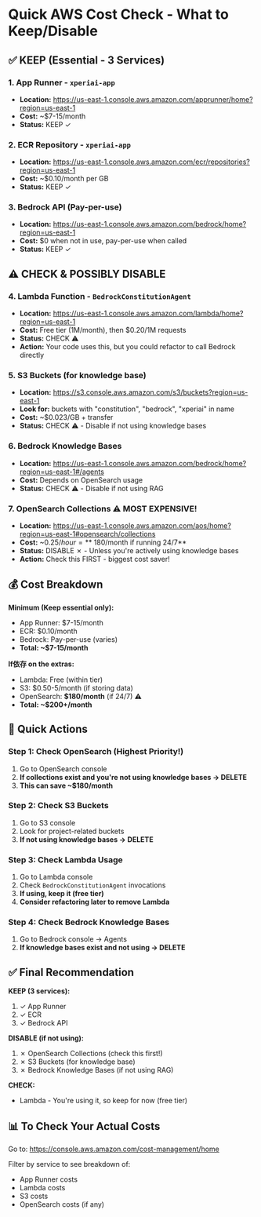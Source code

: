 # Quick AWS Cost Check - What to Keep/Disable

## ✅ KEEP (Essential - 3 Services)

### 1. **App Runner** - `xperiai-app`
   - **Location:** https://us-east-1.console.aws.amazon.com/apprunner/home?region=us-east-1
   - **Cost:** ~$7-15/month
   - **Status:** KEEP ✓
   
### 2. **ECR Repository** - `xperiai-app`
   - **Location:** https://us-east-1.console.aws.amazon.com/ecr/repositories?region=us-east-1
   - **Cost:** ~$0.10/month per GB
   - **Status:** KEEP ✓

### 3. **Bedrock API** (Pay-per-use)
   - **Location:** https://us-east-1.console.aws.amazon.com/bedrock/home?region=us-east-1
   - **Cost:** $0 when not in use, pay-per-use when called
   - **Status:** KEEP ✓

## ⚠️ CHECK & POSSIBLY DISABLE

### 4. **Lambda Function** - `BedrockConstitutionAgent`
   - **Location:** https://us-east-1.console.aws.amazon.com/lambda/home?region=us-east-1
   - **Cost:** Free tier (1M/month), then $0.20/1M requests
   - **Status:** CHECK ⚠️
   - **Action:** Your code uses this, but you could refactor to call Bedrock directly

### 5. **S3 Buckets** (for knowledge base)
   - **Location:** https://s3.console.aws.amazon.com/s3/buckets?region=us-east-1
   - **Look for:** buckets with "constitution", "bedrock", "xperiai" in name
   - **Cost:** ~$0.023/GB + transfer
   - **Status:** CHECK ⚠️ - Disable if not using knowledge bases

### 6. **Bedrock Knowledge Bases**
   - **Location:** https://us-east-1.console.aws.amazon.com/bedrock/home?region=us-east-1#/agents
   - **Cost:** Depends on OpenSearch usage
   - **Status:** CHECK ⚠️ - Disable if not using RAG

### 7. **OpenSearch Collections** ⚠️ MOST EXPENSIVE!
   - **Location:** https://us-east-1.console.aws.amazon.com/aos/home?region=us-east-1#opensearch/collections
   - **Cost:** ~$0.25/hour = **~$180/month if running 24/7**
   - **Status:** DISABLE ✗ - Unless you're actively using knowledge bases
   - **Action:** Check this FIRST - biggest cost saver!

## 💰 Cost Breakdown

**Minimum (Keep essential only):**
- App Runner: $7-15/month
- ECR: $0.10/month
- Bedrock: Pay-per-use (varies)
- **Total: ~$7-15/month**

**If依存 on the extras:**
- Lambda: Free (within tier)
- S3: $0.50-5/month (if storing data)
- OpenSearch: **$180/month** (if 24/7) ⚠️
- **Total: ~$200+/month**

## 🎯 Quick Actions

### Step 1: Check OpenSearch (Highest Priority!)
1. Go to OpenSearch console
2. **If collections exist and you're not using knowledge bases → DELETE**
3. **This can save ~$180/month**

### Step 2: Check S3 Buckets
1. Go to S3 console
2. Look for project-related buckets
3. **If not using knowledge bases → DELETE**

### Step 3: Check Lambda Usage
1. Go to Lambda console
2. Check `BedrockConstitutionAgent` invocations
3. **If using, keep it (free tier)**
4. **Consider refactoring later to remove Lambda**

### Step 4: Check Bedrock Knowledge Bases
1. Go to Bedrock console → Agents
2. **If knowledge bases exist and not using → DELETE**

## ✅ Final Recommendation

**KEEP (3 services):**
1. ✓ App Runner
2. ✓ ECR  
3. ✓ Bedrock API

**DISABLE (if not using):**
1. ✗ OpenSearch Collections (check this first!)
2. ✗ S3 Buckets (for knowledge base)
3. ✗ Bedrock Knowledge Bases (if not using RAG)

**CHECK:**
- Lambda - You're using it, so keep for now (free tier)

## 📊 To Check Your Actual Costs

Go to: https://console.aws.amazon.com/cost-management/home

Filter by service to see breakdown of:
- App Runner costs
- Lambda costs
- S3 costs
- OpenSearch costs (if any)

